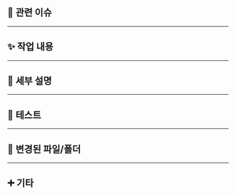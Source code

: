 ## 📌 관련 이슈
<!-- 닫을 이슈 번호를 명시해주세요 
Closes #이슈번호 -->

___ 

## ✨ 작업 내용
<!-- 이번 PR에서 어떤 작업을 했는지 간략히 설명해주세요
e.g.,
- 로그인 API 추가
- JWT 토큰 발급 로직 구현
- 예외 케이스 처리 -->

___ 

## 🔎 세부 설명
<!-- 구현 내용에 관해 구체적으로 적어주세요
e.g.,
- 헬퍼 메서드를 통해 중복 코드를 제거하고, 로직의 재사용성과 가독성을 높였습니다.
- API 호출 시 204 No Content 정상 응답을 기대하고, 404/403 등 에러 응답에 대해 명확하게 예외를 발생시킵니다.-->

___ 

## 🧪 테스트
<!-- 테스트한 내용이나 테스트 방법을 구체적으로 적어주세요
e.g.,
- [x] Postman으로 로그인 테스트
- [x] 유효하지 않은 사용자 정보로 실패 케이스 확인 -->

___ 

## 📁 변경된 파일/폴더
<!-- 변경된 주요 파일 경로나 구조가 있다면 정리해주세요
e.g.,
- `routes/auth.ts`
- `services/userService.ts`-->

___ 

## ➕ 기타
<!-- 추가적으로 작성할 내용이 있다면 적어주세요 --> 